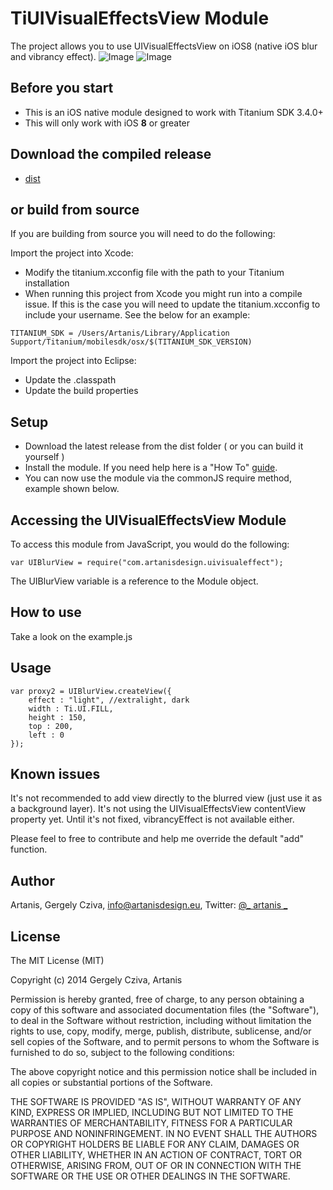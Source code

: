 # TiUIVisualEffectsView Module

The project allows you to use UIVisualEffectsView on iOS8 (native iOS blur and vibrancy effect). 
![Image](../master/assets/activity.png)
![Image](../master/assets/views_.png)

## Before you start
* This is an iOS native module designed to work with Titanium SDK 3.4.0+
* This will only work with iOS <b>8</b> or greater

## Download the compiled release
* [dist](https://github.com/artanisdesign/TiUIVisualEffectView/tree/master/dist)

## or build from source
If you are building from source you will need to do the following:

Import the project into Xcode:

* Modify the titanium.xcconfig file with the path to your Titanium installation
* When running this project from Xcode you might run into a compile issue. If this is the case you will need to update the titanium.xcconfig to include your username. See the below for an example:

~~~
TITANIUM_SDK = /Users/Artanis/Library/Application Support/Titanium/mobilesdk/osx/$(TITANIUM_SDK_VERSION)
~~~

Import the project into Eclipse:

* Update the .classpath
* Update the build properties

## Setup
* Download the latest release from the dist folder ( or you can build it yourself )
* Install the module. If you need help here is a "How To" [guide](https://wiki.appcelerator.org/display/guides/Configuring+Apps+to+Use+Modules). 
* You can now use the module via the commonJS require method, example shown below.

## Accessing the UIVisualEffectsView Module

To access this module from JavaScript, you would do the following:

    var UIBlurView = require("com.artanisdesign.uivisualeffect");

The UIBlurView variable is a reference to the Module object.

## How to use

Take a look on the example.js 


## Usage

~~~
var proxy2 = UIBlurView.createView({
	effect : "light", //extralight, dark
	width : Ti.UI.FILL,
	height : 150,
	top : 200,
	left : 0
});
~~~

## Known issues
It's not recommended to add view directly to the blurred view (just use it as a background layer). It's not using the UIVisualEffectsView contentView property yet. Until it's not fixed, vibrancyEffect is not available either. 

Please feel to free to contribute and help me override the default "add" function. 

## Author

Artanis, Gergely Cziva, info@artanisdesign.eu, Twitter:  [@_ artanis _](https://twitter.com/_artanis_ "_artanis_")

## License

 The MIT License (MIT)

 Copyright (c) 2014 Gergely Cziva, Artanis

 Permission is hereby granted, free of charge, to any person obtaining a copy of
 this software and associated documentation files (the "Software"), to deal in
 the Software without restriction, including without limitation the rights to
 use, copy, modify, merge, publish, distribute, sublicense, and/or sell copies of
 the Software, and to permit persons to whom the Software is furnished to do so,
 subject to the following conditions:

 The above copyright notice and this permission notice shall be included in all
 copies or substantial portions of the Software.

 THE SOFTWARE IS PROVIDED "AS IS", WITHOUT WARRANTY OF ANY KIND, EXPRESS OR
 IMPLIED, INCLUDING BUT NOT LIMITED TO THE WARRANTIES OF MERCHANTABILITY, FITNESS
 FOR A PARTICULAR PURPOSE AND NONINFRINGEMENT. IN NO EVENT SHALL THE AUTHORS OR
 COPYRIGHT HOLDERS BE LIABLE FOR ANY CLAIM, DAMAGES OR OTHER LIABILITY, WHETHER
 IN AN ACTION OF CONTRACT, TORT OR OTHERWISE, ARISING FROM, OUT OF OR IN
 CONNECTION WITH THE SOFTWARE OR THE USE OR OTHER DEALINGS IN THE SOFTWARE.